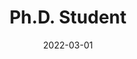 ---
title: "Ph.D. Student"
collection: experience
permalink: /experience/UAB_PhD
date: 2022-03-01
date2: 2026-09-01
venue: 'Group of Quantum Information, Physics Department, Autonomous University of Barcelona'
expected: 'si'
---